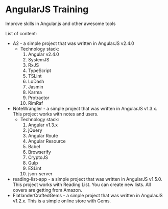 # AngularJS Training
Improve skills in Angular.js and other awesome tools

List of content:
* A2 - a simple project that was written in AngularJS v2.4.0
  * Technology stack:
    1. Angular v2.4.0
    2. SystemJS
    3. RxJS
    4. TypeScript
    5. TSLint
    6. LoDash
    7. Jasmin
    8. Karma
    9. Protractor
    10. RimRaf
* NoteWrangler - a simple project that was written in AngularJS v1.3.x. This project works with notes and users.
  * Technology stack:
    1. Angular v1.3.x
    2. jQuery
    3. Angular Route
    4. Angular Resource
    5. Babel
    6. Browserify
    7. CryptoJS
    8. Gulp
    9. ESLint
    10. json-server
* reading-list-app - a simple project that was written in AngularJS v1.5.0. This project works with Reading List. You can create new lists. All covers are getting from Amazon. 
* FlatlanderCraftedGems - a simple project that was written in AngularJS v1.2.x. This is a simple online store with Gems.

